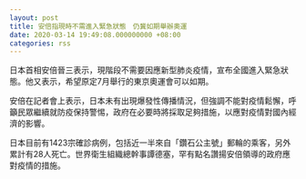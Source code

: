 ```yaml
---
layout: post
title: 安倍指現時不需進入緊急狀態　仍冀如期舉辦奧運
date: 2020-03-14 19:49:08.000000000 +08:00
categories: rss
---
```


日本首相安倍晉三表示，現階段不需要因應新型肺炎疫情，宣布全國進入緊急狀態。他又表示，希望原定7月舉行的東京奧運會可以如期。

安倍在記者會上表示，日本未有出現爆發性傳播情況，但強調不能對疫情鬆懈，呼籲民眾繼續就防疫保持警惕，政府在必要時將採取足夠措施，以應對疫情對國內經濟的影響。

日本目前有1423宗確診病例，包括近一半來自「鑽石公主號」郵輪的乘客，另外累計有28人死亡。世界衛生組織總幹事譚德塞，罕有點名讚揚安倍領導的政府應對疫情的措施。
